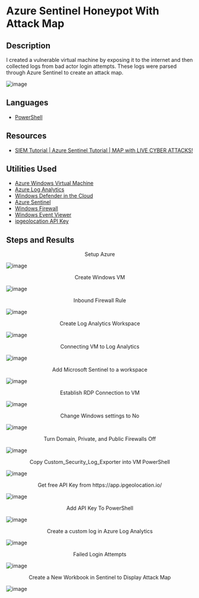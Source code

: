 <h1>Azure Sentinel Honeypot With Attack Map</h1>

<h2>Description</h2>
I created a vulnerable virtual machine by exposing it to the internet and then collected logs from bad actor login attempts. These logs were parsed through Azure Sentinel to create an attack map.

![image](https://github.com/craiglashley/AzureSentinelAttackMap/assets/164884179/be0bcf9c-f6b1-4d07-85b5-06212bfaf6e8)
<br />

<h2>Languages</h2>

- [PowerShell](https://learn.microsoft.com/en-us/powershell/)  

<h2>Resources</h2>

- [SIEM Tutorial | Azure Sentinel Tutorial | MAP with LIVE CYBER ATTACKS!](https://www.youtube.com/watch?v=02RE3B2uIvw)  
  
<h2>Utilities Used</h2>

- [Azure Windows Virtual Machine](https://azure.microsoft.com/en-us/products/virtual-machines)  
- [Azure Log Analytics](https://learn.microsoft.com/en-us/azure/azure-monitor/logs/log-analytics-workspace-overview)  
- [Windows Defender in the Cloud](https://learn.microsoft.com/en-us/azure/defender-for-cloud/defender-for-cloud-introduction)  
- [Azure Sentinel](https://azure.microsoft.com/en-us/products/microsoft-sentinel)  
- [Windows Firewall](https://learn.microsoft.com/en-us/windows/security/operating-system-security/network-security/windows-firewall/)  
- [Windows Event Viewer](https://learn.microsoft.com/en-us/shows/inside/event-viewer)  
- [ipgeolocation API Key](https://app.ipgeolocation.io/)

<h2>Steps and Results</h2>
<p align="center">
Setup Azure

![image](https://github.com/craiglashley/craiglashley/assets/164884179/96a30e1d-dbe2-4064-b399-0750cce98b44)
<p align="center">
Create Windows VM

![image](https://github.com/craiglashley/craiglashley/assets/164884179/fcbb69c5-5a90-4eb0-835c-682088a382ab)
<p align="center">
Inbound Firewall Rule

![image](https://github.com/craiglashley/craiglashley/assets/164884179/51179464-9a1a-42b0-ad70-298b7d3a0b9c)
<p align="center">
Create Log Analytics Workspace

![image](https://github.com/craiglashley/craiglashley/assets/164884179/7037242f-dc35-4667-ae2a-cd25bcbac464)
<p align="center">
Connecting VM to Log Analytics

![image](https://github.com/craiglashley/craiglashley/assets/164884179/36fce30e-067f-4a96-b8c2-ea8320a82996)
<p align="center">
Add Microsoft Sentinel to a workspace

![image](https://github.com/craiglashley/craiglashley/assets/164884179/2d5e25c4-5bd2-470d-ad25-33c8fac13ce0)
<p align="center">
Establish RDP Connection to VM

![image](https://github.com/craiglashley/craiglashley/assets/164884179/3d3d75eb-25ad-4c80-bcc2-9525016e2151)
<p align="center">
Change Windows settings to No

![image](https://github.com/craiglashley/AzureSentinelAttackMap/assets/164884179/3d96f2a2-aa10-41eb-b235-84f7249b0fbc)
<p align="center">
Turn Domain, Private, and Public Firewalls Off

![image](https://github.com/craiglashley/craiglashley/assets/164884179/70889e82-ed73-4d03-ac57-14fc5cb10f45)
<p align="center">
Copy Custom_Security_Log_Exporter into VM PowerShell

![image](https://github.com/user-attachments/assets/f4607e1d-ff08-49f6-bead-17b43ab06033)
<p align="center">
Get free API Key from https://app.ipgeolocation.io/

![image](https://github.com/craiglashley/craiglashley/assets/164884179/e38bf270-2a4b-455d-bdaf-0ca473cc3eac)
<p align="center">
Add API Key To PowerShell

![image](https://github.com/craiglashley/craiglashley/assets/164884179/a41c7d89-d4c9-467d-9865-8f43f59183a9)
<p align="center">
Create a custom log in Azure Log Analytics

![image](https://github.com/craiglashley/craiglashley/assets/164884179/7dcda777-0681-4d19-995b-0fb8e30c5e45)
<p align="center">
Failed Login Attempts

![image](https://github.com/craiglashley/craiglashley/assets/164884179/350f73a0-d19b-4970-b2d8-acfe60b9ac9d)
<p align="center">
Create a New Workbook in Sentinel to Display Attack Map

![image](https://github.com/craiglashley/craiglashley/assets/164884179/d3da4dcd-8165-484e-a22d-67b59b14f58a)

